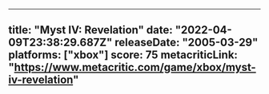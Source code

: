 
---
title: "Myst IV: Revelation"
date: "2022-04-09T23:38:29.687Z"
releaseDate: "2005-03-29"
platforms: ["xbox"]
score: 75
metacriticLink: "https://www.metacritic.com/game/xbox/myst-iv-revelation"
---
